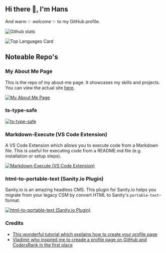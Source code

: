 ## Hi there 👋, I'm Hans

And warm ✨ _welcome_ ✨ to my GitHub profile.

![Github stats](https://github-readme-stats.vercel.app/api?username=HansKre&theme=buefy&show_icons=true&count_private=true)

![Top Languages Card](https://github-readme-stats.vercel.app/api/top-langs/?username=HansKre&layout=compact)

<!-- ![Scores & Badges](https://cr-ss-service.azurewebsites.net/api/ScreenShot?widget=summary&username=HansKre&labels=true) -->

<!-- ![Skills Chart Widget](https://cr-skills-chart-widget.azurewebsites.net/api/api?username=HansKre&labels=true) -->

## Noteable Repo's

### My About Me Page

This is the repo of my about-me page. It showcases my skills and projects. You can view the actual site [here](https://priceless-keller-def908.netlify.app/).

[![My About Me Page](https://github-readme-stats.vercel.app/api/pin/?username=HansKre&repo=about-hanskrebs-v3&show_owner=true)](https://github.com/HansKre/about-hanskrebs-v3)

### ts-type-safe

[![ts-type-safe](https://github-readme-stats.vercel.app/api/pin/?username=HansKre&repo=ts-type-safe&show_owner=true)](https://www.npmjs.com/package/ts-type-safe)

### Markdown-Execute (VS Code Extension)

A VS Code Extension which allows you to execute code from a Markdown file. This is useful for executing code from a README.md file (e.g. installation or setup steps).

[![Markdown-Execute (VS Code Extension)](https://github-readme-stats.vercel.app/api/pin/?username=HansKre&repo=markdown-execute&show_owner=true)](https://github.com/HansKre/markdown-execute)

### html-to-portable-text (Sanity.io Plugin)

Sanity.io is an amazing headless CMS. This plugin for Sanity.io helps you migrate from your legacy CSM by convert HTML to Sanity's `portable-text`-format.

[![html-to-portable-text (Sanity.io Plugin)](https://github-readme-stats.vercel.app/api/pin/?username=HansKre&repo=sanity-plugin-html-to-portable-text&show_owner=true)](https://github.com/HansKre/sanity-plugin-html-to-portable-text)

### Credits

- [This wonderful tutorial which explains how to create your profile page](https://medium.com/better-programming/3-steps-to-improve-your-github-overview-page-950c64d4d465)
- [Vladimir who inspired me to creade a profile page on GitHub and CodersRank in the first place](https://github.com/nolimits4web)

<!--
- 🔭 I’m currently working on ...
- 🌱 I’m currently learning ...
- 👯 I’m looking to collaborate on ...
- 🤔 I’m looking for help with ...
- 💬 Ask me about ...
- 📫 How to reach me: ...
- 😄 Pronouns: ...
- ⚡ Fun fact: ...
-->
